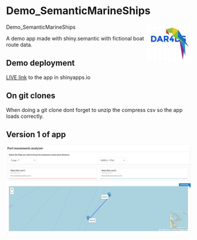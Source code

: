 # Demo_SemanticMarineShips

Demo_SemanticMarineShips <img src='man/figures/logo.jpg' align="right" height="104" />

A demo app made with shiny.semantic with fictional boat route data.

## Demo deployment

[LIVE link](https://dar4ds.shinyapps.io/Demo_SemanticMarineShips/) to the app in shinyapps.io

## On git clones

When doing a git clone dont forget to unzip the compress csv so the app loads correctly.

## Version 1 of app

![first prototype of port app](https://github.com/dar4datascience/SemanticMarineShips_Demo/blob/main/project_snapshots/prototype01.jpg)
